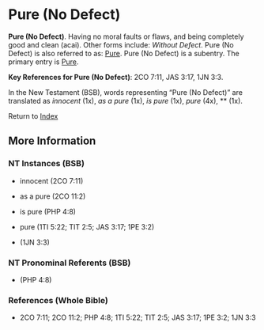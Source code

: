 # Pure (No Defect)
**Pure (No Defect)**. 
Having no moral faults or flaws, and being completely good and clean (acai). 
Other forms include: 
*Without Defect*. 
Pure (No Defect) is also referred to as: 
[Pure](Pure.md). 
Pure (No Defect) is a subentry. The primary entry is 
[Pure](Pure.md). 


**Key References for Pure (No Defect)**: 
2CO 7:11, JAS 3:17, 1JN 3:3. 




In the New Testament (BSB), words representing “Pure (No Defect)” are translated as 
*innocent* (1x), *as a pure* (1x), *is pure* (1x), *pure* (4x), ** (1x). 


Return to [Index](00-Index.md)

## More Information

### NT Instances (BSB)

* innocent (2CO 7:11)

* as a pure (2CO 11:2)

* is pure (PHP 4:8)

* pure (1TI 5:22; TIT 2:5; JAS 3:17; 1PE 3:2)

*  (1JN 3:3)



### NT Pronominal Referents (BSB)

*  (PHP 4:8)



### References (Whole Bible)

* 2CO 7:11; 2CO 11:2; PHP 4:8; 1TI 5:22; TIT 2:5; JAS 3:17; 1PE 3:2; 1JN 3:3



